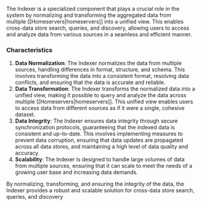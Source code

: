 The Indexer is a specialized component that plays a crucial role in the system by normalizing and transforming the aggregated data from multiple [[Homeservers|homeservers]] into a unified view. This enables cross-data store search, queries, and discovery, allowing users to access and analyze data from various sources in a seamless and efficient manner.

### Characteristics

1. **Data Normalization**: The Indexer normalizes the data from multiple sources, handling differences in format, structure, and schema. This involves transforming the data into a consistent format, resolving data conflicts, and ensuring that the data is accurate and reliable.
2. **Data Transformation**: The Indexer transforms the normalized data into a unified view, making it possible to query and analyze the data across multiple [[Homeservers|homeservers]]. This unified view enables users to access data from different sources as if it were a single, cohesive dataset.
3. **Data Integrity**: The Indexer ensures data integrity through secure synchronization protocols, guaranteeing that the indexed data is consistent and up-to-date. This involves implementing measures to prevent data corruption, ensuring that data updates are propagated across all data stores, and maintaining a high level of data quality and accuracy.
4. **Scalability**: The Indexer is designed to handle large volumes of data from multiple sources, ensuring that it can scale to meet the needs of a growing user base and increasing data demands.

By normalizing, transforming, and ensuring the integrity of the data, the Indexer provides a robust and scalable solution for cross-data store search, queries, and discovery